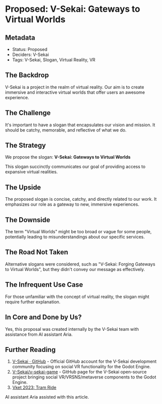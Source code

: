 # Proposed: V-Sekai: Gateways to Virtual Worlds

## Metadata

*   Status: Proposed
*   Deciders: V-Sekai
*   Tags: V-Sekai, Slogan, Virtual Reality, VR

## The Backdrop

V-Sekai is a project in the realm of virtual reality. Our aim is to create immersive and interactive virtual worlds that offer users an awesome experience.

## The Challenge

It's important to have a slogan that encapsulates our vision and mission. It should be catchy, memorable, and reflective of what we do.

## The Strategy

We propose the slogan: **V-Sekai: Gateways to Virtual Worlds**

This slogan succinctly communicates our goal of providing access to expansive virtual realities.

## The Upside

The proposed slogan is concise, catchy, and directly related to our work. It emphasizes our role as a gateway to new, immersive experiences.

## The Downside

The term "Virtual Worlds" might be too broad or vague for some people, potentially leading to misunderstandings about our specific services.

## The Road Not Taken

Alternative slogans were considered, such as "V-Sekai: Forging Gateways to Virtual Worlds", but they didn't convey our message as effectively.

## The Infrequent Use Case

For those unfamiliar with the concept of virtual reality, the slogan might require further explanation.

## In Core and Done by Us?

Yes, this proposal was created internally by the V-Sekai team with assistance from AI assistant Aria.

## Further Reading

1.  [V-Sekai · GitHub](https://github.com/v-sekai) - Official GitHub account for the V-Sekai development community focusing on social VR functionality for the Godot Engine.
2.  [V-Sekai/v-sekai-game](https://github.com/v-sekai/v-sekai-game) - GitHub page for the V-Sekai open-source project bringing social VR/VRSNS/metaverse components to the Godot Engine.
3.  [Vket 2023: Tram Ride](https://vxtwitter.com/ri_ri_ru_na/status/1730922247223931005?s=20)

AI assistant Aria assisted with this article.
